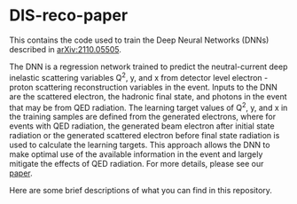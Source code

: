 # DIS-reco-paper

This contains the code used to train the Deep Neural Networks (DNNs) described in [arXiv:2110.05505](https://arxiv.org/abs/2110.05505).

The DNN is a regression network trained to predict the neutral-current deep inelastic scattering variables Q<sup>2</sup>, y, and x from detector level electron - proton scattering reconstruction variables in the event.  Inputs to the DNN are the scattered electron, the hadronic final state, and photons in the event that may be from QED radiation.  The learning target values of Q<sup>2</sup>, y, and x in the training samples are defined from the generated electrons, where for events with QED radiation, the generated beam electron after initial state radiation or the generated scattered electron before final state radiation is used to calculate the learning targets.  This approach allows the DNN to make optimal use of the available information in the event and largely mitigate the effects of QED radiation.  For more details, please see our [paper](https://arxiv.org/abs/2110.05505). 

Here are some brief descriptions of what you can find in this repository.
